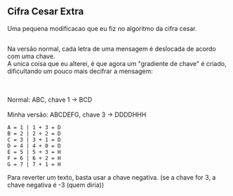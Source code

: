 <h2>Cifra Cesar Extra</h2>
Uma pequena modificacao que eu fiz no algoritmo da cifra cesar.
<h2></h2>
Na versão normal, cada letra de uma mensagem é deslocada de acordo com uma chave.
<br>
A unica coisa que eu alterei, é que agora um "gradiente de chave" é criado, dificultando um pouco mais decifrar a mensagem:

<br><br>
Normal: ABC, chave 1 -> BCD
<br><br>
Minha versão: ABCDEFG, chave 3 -> DDDDHHH

    A = 1 | 1 + 3 = D
    B = 2 | 2 + 2 = D
    C = 3 | 3 + 1 = D
    D = 4 | 4 + 0 = D
    E = 5 | 5 + 3 = H
    F = 6 | 6 + 2 = H
    G = 7 | 7 + 1 = H
  
Para reverter um texto, basta usar a chave negativa. (se a chave for 3, a chave negativa é -3 (quem diria))
